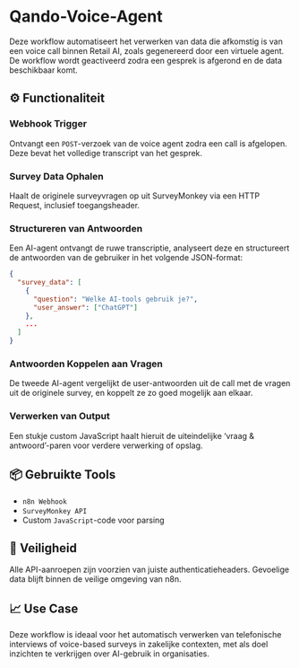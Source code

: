 # Qando-Voice-Agent

Deze workflow automatiseert het verwerken van data die afkomstig is van een voice call binnen Retail AI, zoals gegenereerd door een virtuele agent. De workflow wordt geactiveerd zodra een gesprek is afgerond en de data beschikbaar komt.

## ⚙️ Functionaliteit

### Webhook Trigger
Ontvangt een `POST`-verzoek van de voice agent zodra een call is afgelopen. Deze bevat het volledige transcript van het gesprek.

### Survey Data Ophalen
Haalt de originele surveyvragen op uit SurveyMonkey via een HTTP Request, inclusief toegangsheader.

### Structureren van Antwoorden
Een AI-agent ontvangt de ruwe transcriptie, analyseert deze en structureert de antwoorden van de gebruiker in het volgende JSON-format:

```json
{
  "survey_data": [
    {
      "question": "Welke AI-tools gebruik je?",
      "user_answer": ["ChatGPT"]
    },
    ...
  ]
}
```
### Antwoorden Koppelen aan Vragen
De tweede AI-agent vergelijkt de user-antwoorden uit de call met de vragen uit de originele survey, en koppelt ze zo goed mogelijk aan elkaar.

### Verwerken van Output
Een stukje custom JavaScript haalt hieruit de uiteindelijke ‘vraag & antwoord’-paren voor verdere verwerking of opslag.



## 📦 Gebruikte Tools

- `n8n Webhook`
- `SurveyMonkey API`
- Custom `JavaScript`-code voor parsing

## 🔐 Veiligheid

Alle API-aanroepen zijn voorzien van juiste authenticatieheaders. Gevoelige data blijft binnen de veilige omgeving van n8n.

## 📈 Use Case

Deze workflow is ideaal voor het automatisch verwerken van telefonische interviews of voice-based surveys in zakelijke contexten, met als doel inzichten te verkrijgen over AI-gebruik in organisaties.
